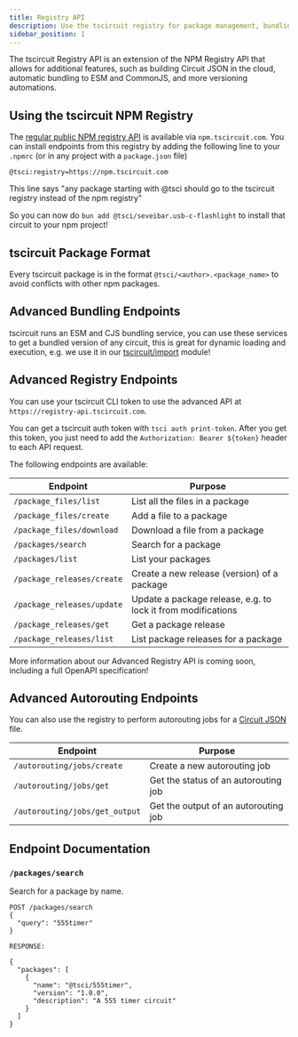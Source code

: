 ```yaml
---
title: Registry API
description: Use the tscircuit registry for package management, bundling, and advanced endpoints
sidebar_position: 1
---
```


The tscircuit Registry API is an extension of the NPM Registry API that allows for additional features, such as building Circuit JSON in the cloud, automatic bundling to ESM and CommonJS, and more versioning automations.

## Using the tscircuit NPM Registry

The [regular public NPM registry API](https://github.com/npm/registry/blob/main/docs/REGISTRY-API.md) is available via `npm.tscircuit.com`. You can install endpoints from this registry
by adding the following line to your `.npmrc` (or in
any project with a `package.json` file)

```
@tsci:registry=https://npm.tscircuit.com
```

This line says "any package starting with @tsci should
go to the tscircuit registry instead of the npm registry"

So you can now do `bun add @tsci/seveibar.usb-c-flashlight` to install that
circuit to your npm project!

## tscircuit Package Format

Every tscircuit package is in the format `@tsci/<author>.<package_name>` to
avoid conflicts with other npm packages.

## Advanced Bundling Endpoints

tscircuit runs an ESM and CJS bundling service, you can use these
services to get a bundled version of any circuit, this is great
for dynamic loading and execution, e.g. we use it in our [tscircuit/import](https://github.com/tscircuit/import) module!

## Advanced Registry Endpoints

You can use your tscircuit CLI token to use the advanced API at `https://registry-api.tscircuit.com`.

You can get a tscircuit auth token with `tsci auth print-token`. After you get this token, you just need to add the `Authorization: Bearer ${token}` header to each API request.

The following endpoints are available:

| Endpoint                   | Purpose                                                      |
| -------------------------- | ------------------------------------------------------------ |
| `/package_files/list`      | List all the files in a package                              |
| `/package_files/create`    | Add a file to a package                                      |
| `/package_files/download`  | Download a file from a package                               |
| `/packages/search`         | Search for a package                                         |
| `/packages/list`           | List your packages                                           |
| `/package_releases/create` | Create a new release (version) of a package                  |
| `/package_releases/update` | Update a package release, e.g. to lock it from modifications |
| `/package_releases/get`    | Get a package release                                        |
| `/package_releases/list`   | List package releases for a package                          |

More information about our Advanced Registry API is coming soon, including a full OpenAPI specification!

## Advanced Autorouting Endpoints

You can also use the registry to perform autorouting jobs for a
[Circuit JSON](https://github.com/tscircuit/circuit-json) file.

| Endpoint                       | Purpose                              |
| ------------------------------ | ------------------------------------ |
| `/autorouting/jobs/create`     | Create a new autorouting job         |
| `/autorouting/jobs/get`        | Get the status of an autorouting job |
| `/autorouting/jobs/get_output` | Get the output of an autorouting job |

## Endpoint Documentation

### `/packages/search`

Search for a package by name.

```
POST /packages/search
{
  "query": "555timer"
}

RESPONSE:

{
  "packages": [
    {
      "name": "@tsci/555timer",
      "version": "1.0.0",
      "description": "A 555 timer circuit"
    }
  ]
}
```
